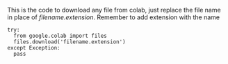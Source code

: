 This is the code to download any file from colab, just replace the file name in place of *filename.extension*. Remember to add extension with the name

    try:
      from google.colab import files
      files.download('filename.extension')
    except Exception:
      pass
